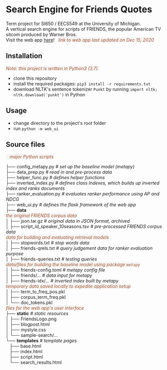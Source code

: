 # Search Engine for Friends Quotes  

Term project for SI650 / EECS549 at the University of Michigan.  
A vertical search engine for scripts of FRIENDS, the popular American TV sitcom produced by Warner Bros.  
Visit the web app [here](http://longyyu.pythonanywhere.com/)!&nbsp;&nbsp;
<span style="color: Sienna; background-color: WhiteSmoke; font-style: italic;">
  link to web app last updated on Dec 15, 2020
</span>

## Installation  
<span style="color: Sienna; background-color: WhiteSmoke; font-style: italic;">
  Note: this project is written in Python3 (3.7). 
</span>

* clone this repository  
* install the required packages: `pip3 install -r requirements.txt`
* download NLTK's sentence tokenizer `Punkt` by running `import nltk; nltk.download('punkt')` in Python

## Usage  
* change directory to the project's root folder
* run `python -m web_ui`

## Source files  

<span style="color: Sienna; background-color: WhiteSmoke; font-style: italic;">
  &nbsp;&nbsp;&nbsp;major Python scripts  
</span>  

├── config_metapy.py *# set up the baseline model (metapy)*  
├── data_prep.py *# read in and pre-process data*  
├── helper_func.py *# defines helper functions*  
├── inverted_index.py *# defines class Indexes, which builds up inverted index and ranks documents*  
├── ranker_evaluation.py *# evaluates ranker performance using AP and NDCG*  
├── web_ui.py *# defines the flask framework of the web app*  
├── **data**  
<span style="color: Sienna; background-color: WhiteSmoke; font-style: italic;">
  the original FRIENDS corpus data
</span>  
│   ├── json.tar.gz *# original data in JSON format, archived*  
│   ├── script_id_speaker_10seasons.tsv *# pre-processed FRIENDS corpus data*  
<span style="color: Sienna; background-color: WhiteSmoke; font-style: italic;">
  data for building and evaluating retrieval models
</span>  
│   ├── stopwords.txt *# stop words data*  
│   ├── friends-qrels.txt *# query judgement data for ranker evaluation purpose*  
│   ├── friends-queries.txt *# testing queries*  
<span style="color: Sienna; background-color: WhiteSmoke; font-style: italic;">
  data/files for building the baseline model using package `metapy`
</span>  
│   ├── friends-config.toml *# metapy config file*  
│   ├── friends/... *# data input for metapy*  
│   ├── friends-idx/... *# inverted index built by metapy*  
<span style="color: Sienna; background-color: WhiteSmoke; font-style: italic;">
  temporary data saved locally to expedite application setup
</span>  
│   ├── term_to_freq_pos.pkl  
│   ├── corpus_term_freq.pkl  
│   └── doc_tokens.pkl  
<span style="color: Sienna; background-color: WhiteSmoke; font-style: italic;">
  files for the web app's user interface
</span>  
├── **static** *# static resources*  
│   ├── FriendsLogo.png  
│   ├── blogpost.html  
│   ├── mystyle.css  
│   └── sample-search/...  
└── **templates** *# template pages*  
&nbsp;&nbsp;&nbsp;├── base.html  
&nbsp;&nbsp;&nbsp;├── index.html  
&nbsp;&nbsp;&nbsp;├── script.html  
&nbsp;&nbsp;&nbsp;└── search_results.html  

